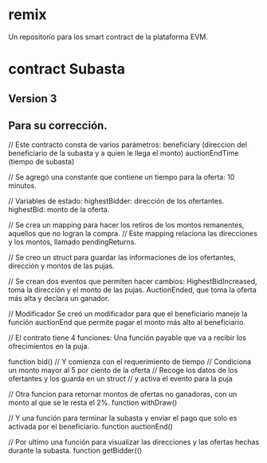 # remix
Un repositorio para los smart contract de la plataforma EVM.
 
 # contract Subasta
 ## Version 3
 ## Para su corrección.
 
// Este contracto consta de varios parámetros:
beneficiary (direccion del beneficiario de la subasta y a quien le llega el monto)
auctionEndTime (tiempo de subasta)

// Se agregó una constante que contiene un tiempo para la oferta: 10 minutos.

// Variables de estado:
highestBidder: dirección de los ofertantes.
highestBid: monto de la oferta.

// Se crea un mapping para hacer los retiros de los montos remanentes, aquellos que no logran la compra.
// Este mapping relaciona las direcciones y los montos, llamado pendingReturns.

// Se creo un struct para guardar las informaciones de los ofertantes, dirección y montos de las pujas.

// Se crean dos eventos que permiten hacer cambios:
HighestBidIncreased, toma la dirección y el monto de las pujas.
AuctionEnded, que toma la oferta más alta y declara un ganador.

// Modificador
Se creó un modificador para que el beneficiario maneje la función auctionEnd que permite pagar el monto más alto al beneficiario.

// El contrato tiene 4 funciones:
Una función payable que va a recibir los ofrecimientos en la puja.

function bid()
// Y comienza con el requerimiento de tiempo
// Condiciona un monto mayor al 5 por ciento de la oferta
// Recoge los datos de los ofertantes y los guarda en un struct
// y activa el evento para la puja

// Otra funcion para retornar montos de ofertas no ganadoras, con un monto al que se le resta el 2%.
function withDraw()

// Y una función para terminar la subasta y enviar el pago que solo es activada por el beneficiario.
function auctionEnd()

// Por ultimo una función para visualizar las direcciones y las ofertas hechas durante la subasta.
function getBidder(()



